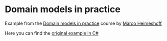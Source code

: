 # Domain models in practice

Example from the [Domain models in practice](https://www.avanscoperta.it/it/training/domain-models-in-practice-ddd-cqrs-event-sourcing/) course by [Marco Heimeshoff](https://www.heimeshoff.de/)

Here you can find the [original example in C#](https://gitlab.com/heimeshoff/domain-models-in-practice-2021-03-08)
